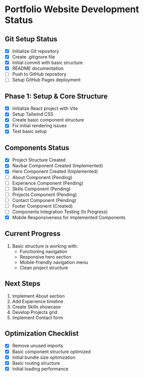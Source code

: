 # Portfolio Website Development Status

## Git Setup Status
- [x] Initialize Git repository
- [x] Create .gitignore file
- [x] Initial commit with basic structure
- [x] README documentation
- [ ] Push to GitHub repository
- [ ] Setup GitHub Pages deployment

## Phase 1: Setup & Core Structure
- [x] Initialize React project with Vite
- [x] Setup Tailwind CSS
- [x] Create basic component structure
- [x] Fix initial rendering issues
- [x] Test basic setup

## Components Status
- [x] Project Structure Created
- [x] Navbar Component Created (Implemented)
- [x] Hero Component Created (Implemented)
- [ ] About Component (Pending)
- [ ] Experience Component (Pending)
- [ ] Skills Component (Pending)
- [ ] Projects Component (Pending)
- [ ] Contact Component (Pending)
- [ ] Footer Component (Created)
- [ ] Components Integration Testing (In Progress)
- [x] Mobile Responsiveness for Implemented Components

## Current Progress
1. Basic structure is working with:
   - Functioning navigation
   - Responsive hero section
   - Mobile-friendly navigation menu
   - Clean project structure

## Next Steps
1. Implement About section
2. Add Experience timeline
3. Create Skills showcase
4. Develop Projects grid
5. Implement Contact form

## Optimization Checklist
- [x] Remove unused imports
- [x] Basic component structure optimized
- [x] Initial bundle size optimization
- [x] Basic routing structure
- [x] Initial loading performance